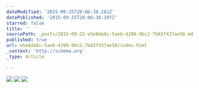 ```yaml
---
dateModified: '2015-09-25T20:06:38.281Z'
datePublished: '2015-09-25T20:06:38.397Z'
starred: false
title: ''
sourcePath: _posts/2015-09-25-e5e8da8c-5aeb-4290-9bc2-7b83f437ae58.md
published: true
url: e5e8da8c-5aeb-4290-9bc2-7b83f437ae58/index.html
_context: 'http://schema.org'
_type: Article

---
```

![](https://the-grid-user-content.s3-us-west-2.amazonaws.com/9d93ee76-f63f-4ec4-a53f-08efc53562fc.jpg)
![](https://the-grid-user-content.s3-us-west-2.amazonaws.com/63e22914-8495-45e5-8b38-1c226ce626a2.jpg)
![](https://the-grid-user-content.s3-us-west-2.amazonaws.com/2ec63324-2d29-4488-b8fc-8471a297b921.jpg)